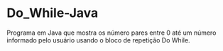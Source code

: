 # Do_While-Java
Programa em Java que mostra os número pares entre 0 até um número informado pelo usuário usando o bloco de repetição Do While.
